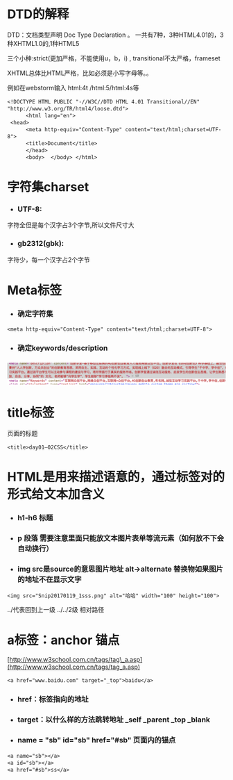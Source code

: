 # DTD的解释

DTD：文档类型声明 Doc Type Declaration 。 一共有7种，3种HTML4.01的，3种XHTML1.0的,1种HTML5

三个小种:strict\(更加严格，不能使用u，b，i\) , transitional不太严格，frameset

XHTML总体比HTML严格，比如必须是小写字母等。。

例如在webstorm输入 html:4t /html:5/html:4s等

```
<!DOCTYPE HTML PUBLIC "-//W3C//DTD HTML 4.01 Transitional//EN" "http://www.w3.org/TR/html4/loose.dtd"> 
      <html lang="en">
 <head> 
      <meta http-equiv="Content-Type" content="text/html;charset=UTF-8"> 
      <title>Document</title> 
      </head>
      <body>  </body> </html>
```

# 字符集charset

* ### UTF-8:

字符全但是每个汉字占3个字节,所以文件尺寸大

* ### gb2312\(gbk\):

字符少，每一个汉字占2个字节

# Meta标签

* ### 确定字符集

```
<meta http-equiv="Content-Type" content="text/html;charset=UTF-8">
```

* ### 确定keywords/description

### ![](/assets/import.png)

# title标签

页面的标题

```
<title>day01—02CSS</title>
```

#  HTML是用来描述语意的，通过标签对的形式给文本加含义

* ### h1-h6 标题
* ### p 段落 需要注意里面只能放文本图片表单等流元素（如何放不下会自动换行）
* ### img src是source的意思图片地址 alt-&gt;alternate 替换物如果图片的地址不在显示文字

```
<img src="Snip20170119_1sss.png" alt="哈哈" width="100" height="100">
```

../代表回到上一级 ../../2级      相对路径

# a标签：anchor 锚点

[http://www.w3school.com.cn/tags/tag\_a.asp](http://www.w3school.com.cn/tags/tag_a.asp)

```
<a href="www.baidu.com" target="_top">baidu</a>
```

* ### href：标签指向的地址
* ### target：以什么样的方法跳转地址 \_self \_parent \_top \_blank
* ### name = "sb" id="sb" href="\#sb" 页面内的锚点

```
<a name="sb"></a>
<a id="sb"></a>
<a href="#sb">ss</a>
```

### 



